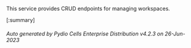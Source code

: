 






This service provides CRUD endpoints for managing workspaces.

[:summary]

###### Auto generated by Pydio Cells Enterprise Distribution v4.2.3 on 26-Jun-2023
